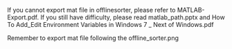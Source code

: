 If you cannot export mat file in offlinesorter, please refer to MATLAB-Export.pdf.
If you still have difficulty, please read matlab_path.pptx and How To Add_Edit Environment Variables in Windows 7 _ Next of Windows.pdf

Remember to export mat file following the offline_sorter.png